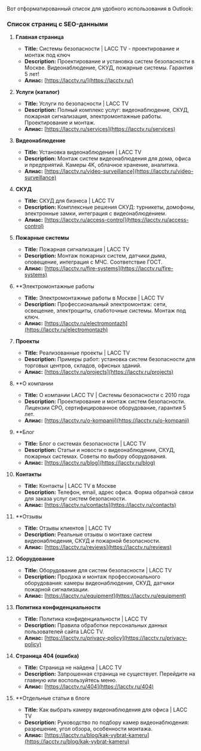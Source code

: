 Вот отформатированный список для удобного использования в Outlook:  

### **Список страниц с SEO-данными**  

1. **Главная страница**  
   - **Title:** Системы безопасности | LACC TV - проектирование и монтаж под ключ  
   - **Description:** Проектирование и установка систем безопасности в Москве. Видеонаблюдение, СКУД, пожарные системы. Гарантия 5 лет!  
   - **Алиас:** [https://lacctv.ru/](https://lacctv.ru/)  

2. **Услуги (каталог)**  
   - **Title:** Услуги по безопасности | LACC TV  
   - **Description:** Полный комплекс услуг: видеонаблюдение, СКУД, пожарная сигнализация, электромонтажные работы. Проектирование и монтаж.  
   - **Алиас:** [https://lacctv.ru/services](https://lacctv.ru/services)  

3. **Видеонаблюдение**  
   - **Title:** Установка видеонаблюдения | LACC TV  
   - **Description:** Монтаж систем видеонаблюдения для дома, офиса и предприятий. Камеры 4K, облачное хранение, аналитика.  
   - **Алиас:** [https://lacctv.ru/video-surveillance](https://lacctv.ru/video-surveillance)  

4. **СКУД**  
   - **Title:** СКУД для бизнеса | LACC TV  
   - **Description:** Комплексные решения СКУД: турникеты, домофоны, электронные замки, интеграция с видеонаблюдением.  
   - **Алиас:** [https://lacctv.ru/access-control](https://lacctv.ru/access-control)  

5. **Пожарные системы**  
   - **Title:** Пожарная сигнализация | LACC TV  
   - **Description:** Монтаж пожарных систем, датчики дыма, оповещение, интеграция с МЧС. Соответствие ГОСТ.  
   - **Алиас:** [https://lacctv.ru/fire-systems](https://lacctv.ru/fire-systems)  

1. **Электромонтажные работы  
   - **Title:** Электромонтажные работы в Москве | LACC TV  
   - **Description:** Профессиональный электромонтаж: сети, освещение, электрощиты, слаботочные системы. Монтаж под ключ.  
   - **Алиас:** [https://lacctv.ru/electromontazh](https://lacctv.ru/electromontazh)  

7. **Проекты**  
   - **Title:** Реализованные проекты | LACC TV  
   - **Description:** Примеры работ: установка систем безопасности для торговых центров, складов, офисных зданий.  
   - **Алиас:** [https://lacctv.ru/projects](https://lacctv.ru/projects)  

1. **О компании   
   - **Title:** О компании LACC TV | Системы безопасности с 2010 года  
   - **Description:** Проектирование и монтаж систем безопасности. Лицензии СРО, сертифицированное оборудование, гарантия 5 лет.  
   - **Алиас:** [https://lacctv.ru/o-kompanii](https://lacctv.ru/o-kompanii)  

1. **Блог  
   - **Title:** Блог о системах безопасности | LACC TV  
   - **Description:** Статьи и новости о видеонаблюдении, СКУД, пожарных системах. Советы по выбору оборудования.  
   - **Алиас:** [https://lacctv.ru/blog](https://lacctv.ru/blog)  

10. **Контакты**  
    - **Title:** Контакты | LACC TV в Москве  
    - **Description:** Телефон, email, адрес офиса. Форма обратной связи для заказа услуг систем безопасности.  
    - **Алиас:** [https://lacctv.ru/contacts](https://lacctv.ru/contacts)  

11. **Отзывы  
    - **Title:** Отзывы клиентов | LACC TV  
    - **Description:** Реальные отзывы о монтаже систем видеонаблюдения, СКУД и пожарной безопасности.  
    - **Алиас:** [https://lacctv.ru/reviews](https://lacctv.ru/reviews)  

12. **Оборудование**  
    - **Title:** Оборудование для систем безопасности | LACC TV  
    - **Description:** Продажа и монтаж профессионального оборудования: камеры видеонаблюдения, СКУД, датчики пожарной сигнализации.  
    - **Алиас:** [https://lacctv.ru/equipment](https://lacctv.ru/equipment)  

13. **Политика конфиденциальности**  
    - **Title:** Политика конфиденциальности | LACC TV  
    - **Description:** Правила обработки персональных данных пользователей сайта LACC TV.  
    - **Алиас:** [https://lacctv.ru/privacy-policy](https://lacctv.ru/privacy-policy)  

14. **Страница 404 (ошибка)**  
    - **Title:** Страница не найдена | LACC TV  
    - **Description:** Запрошенная страница не существует. Перейдите на главную или воспользуйтесь меню.  
    - **Алиас:** [https://lacctv.ru/404](https://lacctv.ru/404)  

15. **Отдельные статьи в блоге 
    - **Title:** Как выбрать камеру видеонаблюдения для офиса | LACC TV  
    - **Description:** Руководство по подбору камер видеонаблюдения: разрешение, угол обзора, особенности монтажа.  
    - **Алиас:** [https://lacctv.ru/blog/kak-vybrat-kameru](https://lacctv.ru/blog/kak-vybrat-kameru)  


